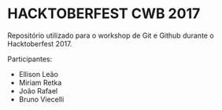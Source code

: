 HACKTOBERFEST CWB 2017
======================

Repositório utilizado para o workshop de Git e Github durante o Hacktoberfest 2017.

Participantes:

- Ellison Leão
- Miriam Retka
- João Rafael
- Bruno Viecelli
